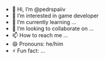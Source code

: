 - 👋 Hi, I’m @pedrspaiiv
- 👀 I’m interested in game developer
- 🌱 I’m currently learning ...
- 💞️ I’m looking to collaborate on ...
- 📫 How to reach me ...
- 😄 Pronouns: he/him
- ⚡ Fun fact: ...

<!---
pedrspaiiv/pedrspaiiv is a ✨ special ✨ repository because its `README.md` (this file) appears on your GitHub profile.
You can click the Preview link to take a look at your changes.
--->
